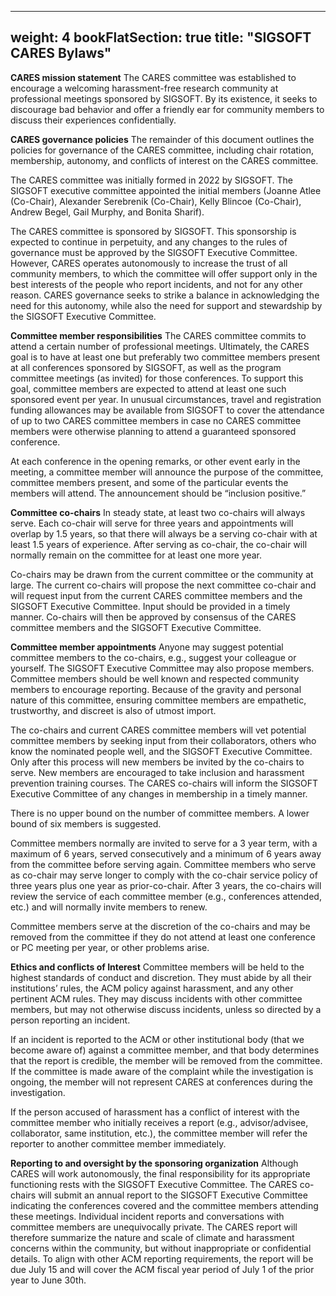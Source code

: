 
---
weight: 4
bookFlatSection: true
title: "SIGSOFT CARES Bylaws"
---

__CARES mission statement__ The CARES committee was established to encourage a welcoming harassment-free research community at professional meetings sponsored by SIGSOFT. By its existence, it seeks to discourage bad behavior and offer a friendly ear for community members to discuss their experiences confidentially.

__CARES governance policies__ The remainder of this document outlines the policies for governance of the CARES committee, including chair rotation, membership, autonomy, and conflicts of interest on the CARES committee.

The CARES committee was initially formed in 2022 by SIGSOFT.  The SIGSOFT executive committee appointed the initial members (Joanne Atlee (Co-Chair), Alexander Serebrenik (Co-Chair), Kelly Blincoe (Co-Chair), Andrew Begel, Gail Murphy, and Bonita Sharif). 

The CARES committee is sponsored by SIGSOFT. This sponsorship is expected to continue in perpetuity, and any changes to the rules of governance must be approved by the SIGSOFT Executive Committee. However, CARES operates autonomously to increase the trust of all community members, to which the committee will offer support only in the best interests of the people who report incidents, and not for any other reason. CARES governance seeks to strike a balance in acknowledging the need for this autonomy, while also the need for support and stewardship by the SIGSOFT Executive Committee.

__Committee member responsibilities__ The CARES committee commits to attend a certain number of professional meetings. Ultimately, the CARES goal is to have at least one but preferably two committee members present at all conferences sponsored by SIGSOFT, as well as the program committee meetings (as invited) for those conferences.  To support this goal, committee members are expected to attend at least one such sponsored event per year. In unusual circumstances, travel and registration funding allowances may be available from SIGSOFT to cover the attendance of up to two CARES committee members in case no CARES committee members were otherwise planning to attend a guaranteed sponsored conference.

At each conference in the opening remarks, or other event early in the meeting, a committee member will announce the purpose of the committee, committee members present, and some of the particular events the members will attend. The announcement should be “inclusion positive.”

__Committee co-chairs__ In steady state, at least two co-chairs will always serve. Each co-chair will serve for three years and appointments will overlap by 1.5 years, so that there will always be a serving co-chair with at least 1.5 years of experience.  After serving as co-chair, the co-chair will normally remain on the committee for at least one more year.

Co-chairs may be drawn from the current committee or the community at large. The current co-chairs will propose the next committee co-chair and will request input from the current CARES committee members and the SIGSOFT Executive Committee. Input should be provided in a timely manner.  Co-chairs will then be approved by consensus of the CARES committee members and the SIGSOFT Executive Committee.

__Committee member appointments__ Anyone may suggest potential committee members to the co-chairs, e.g., suggest your colleague or yourself. The SIGSOFT Executive Committee may also propose members.  Committee members should be well known and respected community members to encourage reporting. Because of the gravity and personal nature of this committee, ensuring committee members are empathetic, trustworthy, and discreet is also of utmost import.

The co-chairs and current CARES committee members will vet potential committee members by seeking input from their collaborators, others who know the nominated people well, and the SIGSOFT Executive Committee.  Only after this process will new members be invited by the co-chairs to serve. New members are encouraged to take inclusion and harassment prevention training courses. The CARES co-chairs will inform the SIGSOFT Executive Committee of any changes in membership in a timely manner.

There is no upper bound on the number of committee members. A lower bound of six members is suggested.

Committee members normally are invited to serve for a 3 year term, with a maximum of 6 years, served consecutively and a minimum of 6 years away from the committee before serving again.  Committee members who serve as co-chair may serve longer to comply with the co-chair service policy of three years plus one year as prior-co-chair. After 3 years, the co-chairs will review the service of each committee member (e.g., conferences attended, etc.) and will normally invite members to renew.

Committee members serve at the discretion of the co-chairs and may be removed from the committee if they do not attend at least one conference or PC meeting per year, or other problems arise.

__Ethics and conflicts of Interest__ Committee members will be held to the highest standards of conduct and discretion. They must abide by all their institutions’ rules, the ACM policy against harassment, and any other pertinent ACM rules.  They may discuss incidents with other committee members, but may not otherwise discuss incidents, unless so directed by a person reporting an incident.

If an incident is reported to the ACM or other institutional body (that we become aware of) against a committee member, and that body determines that the report is credible, the member will be removed from the committee.  If the committee is made aware of the complaint while the investigation is ongoing, the member will not represent CARES at conferences during the investigation.

If the person accused of harassment has a conflict of interest with the committee member who initially receives a report (e.g., advisor/advisee, collaborator, same institution, etc.), the committee member will refer the reporter to another committee member immediately.

__Reporting to and oversight by the sponsoring organization__ Although CARES will work autonomously, the final responsibility for its appropriate functioning rests with the SIGSOFT Executive Committee. The CARES co-chairs will submit an annual report to the SIGSOFT Executive Committee indicating the conferences covered and the committee members attending these meetings. Individual incident reports and conversations with committee members are unequivocally private.  The CARES report will therefore summarize the nature and scale of climate and harassment concerns within the community, but without inappropriate or confidential details. To align with other ACM reporting requirements, the report will be due July 15 and will cover the ACM fiscal year period of July 1 of the prior year to June 30th.
